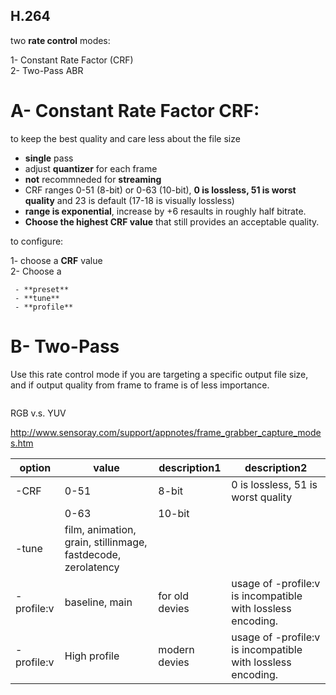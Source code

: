 ## H.264
two **rate control** modes:

  1- Constant Rate Factor (CRF)<br>
  2- Two-Pass ABR

# A- Constant Rate Factor **CRF**:  

to keep the best quality and care less about the file size

  - **single** pass
  - adjust **quantizer** for each frame
  - **not** recommneded for **streaming**
  - CRF ranges 0-51 (8-bit) or 0-63 (10-bit), **0 is lossless, 51 is worst quality** and 23 is default (17-18 is visually lossless)
  - **range is exponential**, increase by +6 resaults in roughly half bitrate.
  - **Choose the highest CRF value** that still provides an acceptable quality.
 
 to configure:
 
 1- choose a **CRF** value<br>
 2- Choose a
 
     - **preset**
     - **tune**
     - **profile**
     
 # B- Two-Pass
 Use this rate control mode if you are targeting a specific output file size, and if output quality from frame to frame is of less importance.
 
 ```

 ```
 
 RGB v.s. YUV
 
 http://www.sensoray.com/support/appnotes/frame_grabber_capture_modes.htm
 
|option   | value     | description1 | description2|
|-------------|-----------|----------|-------|
| -CRF      | 0-51    | 8-bit    | 0 is lossless, 51 is worst quality|
|          | 0-63    | 10-bit   |   |
| -tune     | film, animation, grain, stillinmage, fastdecode, zerolatency    |    |   |
| -profile:v  | baseline, main    | for old devies   |  usage of -profile:v is incompatible with lossless encoding. |
| -profile:v  | High profile    | modern devies   |  usage of -profile:v is incompatible with lossless encoding. |
         
